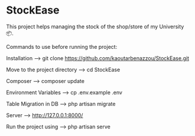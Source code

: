 # StockEase

This project helps managing the stock of the shop/store of my University 📦.

Commands to use before running the project:

Installation  --> git clone https://github.com/kaoutarbenazzou/StockEase.git

Move to the project directory --> cd StockEase

Composer --> composer update

Environment Variables --> cp .env.example .env

Table Migration in DB --> php artisan migrate

Server --> http://127.0.0.1:8000/

Run the project using --> php artisan serve
